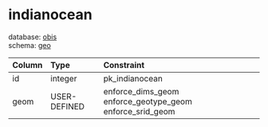 # indianocean
database: [obis](../)  
schema: [geo](geo)  

|Column|Type|Constraint|
|:---|:---|:---|
|id|integer|pk_indianocean |
|geom|USER-DEFINED|enforce_dims_geom enforce_geotype_geom enforce_srid_geom |
